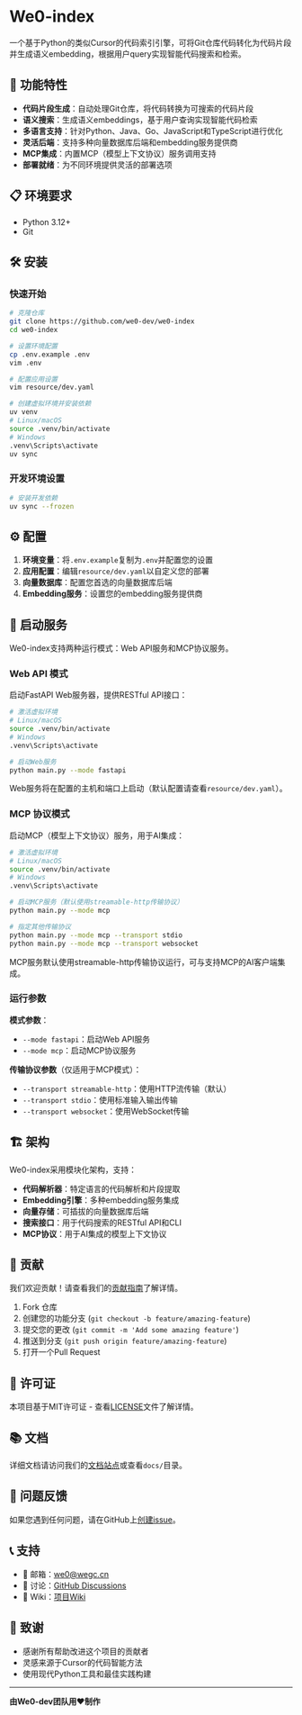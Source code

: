 # We0-index

一个基于Python的类似Cursor的代码索引引擎，可将Git仓库代码转化为代码片段并生成语义embedding，根据用户query实现智能代码搜索和检索。

## 🚀 功能特性

- **代码片段生成**：自动处理Git仓库，将代码转换为可搜索的代码片段
- **语义搜索**：生成语义embeddings，基于用户查询实现智能代码检索
- **多语言支持**：针对Python、Java、Go、JavaScript和TypeScript进行优化
- **灵活后端**：支持多种向量数据库后端和embedding服务提供商
- **MCP集成**：内置MCP（模型上下文协议）服务调用支持
- **部署就绪**：为不同环境提供灵活的部署选项

## 📋 环境要求

- Python 3.12+
- Git

## 🛠️ 安装

### 快速开始

```bash
# 克隆仓库
git clone https://github.com/we0-dev/we0-index
cd we0-index

# 设置环境配置
cp .env.example .env
vim .env

# 配置应用设置
vim resource/dev.yaml

# 创建虚拟环境并安装依赖
uv venv
# Linux/macOS
source .venv/bin/activate
# Windows
.venv\Scripts\activate
uv sync
```

### 开发环境设置

```bash
# 安装开发依赖
uv sync --frozen
```

## ⚙️ 配置

1. **环境变量**：将`.env.example`复制为`.env`并配置您的设置
2. **应用配置**：编辑`resource/dev.yaml`以自定义您的部署
3. **向量数据库**：配置您首选的向量数据库后端
4. **Embedding服务**：设置您的embedding服务提供商

## 🚀 启动服务

We0-index支持两种运行模式：Web API服务和MCP协议服务。

### Web API 模式

启动FastAPI Web服务器，提供RESTful API接口：

```bash
# 激活虚拟环境
# Linux/macOS
source .venv/bin/activate
# Windows
.venv\Scripts\activate

# 启动Web服务
python main.py --mode fastapi
```

Web服务将在配置的主机和端口上启动（默认配置请查看`resource/dev.yaml`）。

### MCP 协议模式

启动MCP（模型上下文协议）服务，用于AI集成：

```bash
# 激活虚拟环境
# Linux/macOS
source .venv/bin/activate
# Windows
.venv\Scripts\activate

# 启动MCP服务（默认使用streamable-http传输协议）
python main.py --mode mcp

# 指定其他传输协议
python main.py --mode mcp --transport stdio
python main.py --mode mcp --transport websocket
```

MCP服务默认使用streamable-http传输协议运行，可与支持MCP的AI客户端集成。

### 运行参数

**模式参数**：
- `--mode fastapi`：启动Web API服务
- `--mode mcp`：启动MCP协议服务

**传输协议参数**（仅适用于MCP模式）：
- `--transport streamable-http`：使用HTTP流传输（默认）
- `--transport stdio`：使用标准输入输出传输
- `--transport websocket`：使用WebSocket传输


## 🏗️ 架构

We0-index采用模块化架构，支持：

- **代码解析器**：特定语言的代码解析和片段提取
- **Embedding引擎**：多种embedding服务集成
- **向量存储**：可插拔的向量数据库后端
- **搜索接口**：用于代码搜索的RESTful API和CLI
- **MCP协议**：用于AI集成的模型上下文协议

## 🤝 贡献

我们欢迎贡献！请查看我们的[贡献指南](CONTRIBUTING.md)了解详情。

1. Fork 仓库
2. 创建您的功能分支 (`git checkout -b feature/amazing-feature`)
3. 提交您的更改 (`git commit -m 'Add some amazing feature'`)
4. 推送到分支 (`git push origin feature/amazing-feature`)
5. 打开一个Pull Request

## 📝 许可证

本项目基于MIT许可证 - 查看[LICENSE](LICENSE)文件了解详情。


## 📚 文档

详细文档请访问我们的[文档站点](https://docs.we0-dev.com)或查看`docs/`目录。

## 🐛 问题反馈

如果您遇到任何问题，请在GitHub上[创建issue](https://github.com/we0-dev/we0-index/issues)。

## 📞 支持

- 📧 邮箱：we0@wegc.cn 
- 💬 讨论：[GitHub Discussions](https://github.com/we0-dev/we0-index/discussions)
- 📖 Wiki：[项目Wiki](https://deepwiki.com/we0-dev/we0-index)

## 🌟 致谢

- 感谢所有帮助改进这个项目的贡献者
- 灵感来源于Cursor的代码智能方法
- 使用现代Python工具和最佳实践构建

---

**由We0-dev团队用❤️制作**
